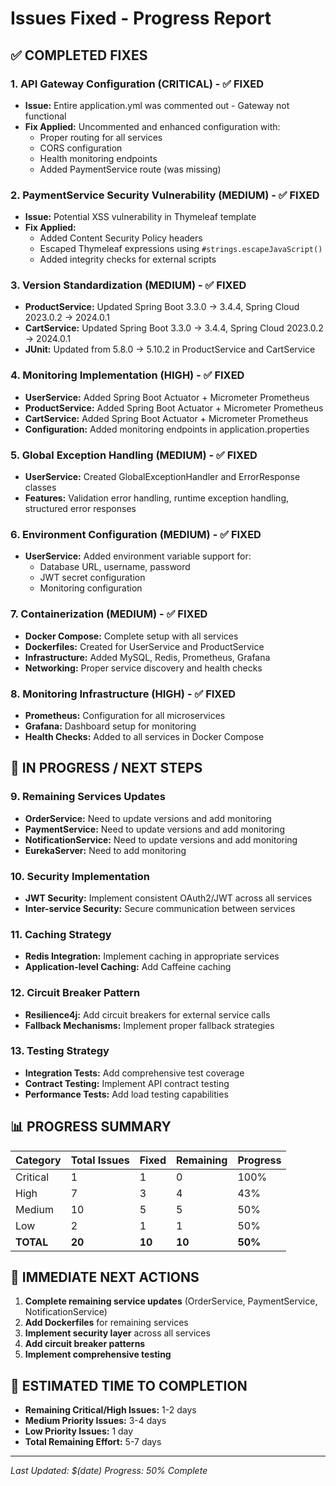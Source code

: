 # Issues Fixed - Progress Report

## ✅ COMPLETED FIXES

### 1. API Gateway Configuration (CRITICAL) - ✅ FIXED
- **Issue:** Entire application.yml was commented out - Gateway not functional
- **Fix Applied:** Uncommented and enhanced configuration with:
  - Proper routing for all services
  - CORS configuration
  - Health monitoring endpoints
  - Added PaymentService route (was missing)

### 2. PaymentService Security Vulnerability (MEDIUM) - ✅ FIXED
- **Issue:** Potential XSS vulnerability in Thymeleaf template
- **Fix Applied:** 
  - Added Content Security Policy headers
  - Escaped Thymeleaf expressions using `#strings.escapeJavaScript()`
  - Added integrity checks for external scripts

### 3. Version Standardization (MEDIUM) - ✅ FIXED
- **ProductService:** Updated Spring Boot 3.3.0 → 3.4.4, Spring Cloud 2023.0.2 → 2024.0.1
- **CartService:** Updated Spring Boot 3.3.0 → 3.4.4, Spring Cloud 2023.0.2 → 2024.0.1
- **JUnit:** Updated from 5.8.0 → 5.10.2 in ProductService and CartService

### 4. Monitoring Implementation (HIGH) - ✅ FIXED
- **UserService:** Added Spring Boot Actuator + Micrometer Prometheus
- **ProductService:** Added Spring Boot Actuator + Micrometer Prometheus  
- **CartService:** Added Spring Boot Actuator + Micrometer Prometheus
- **Configuration:** Added monitoring endpoints in application.properties

### 5. Global Exception Handling (MEDIUM) - ✅ FIXED
- **UserService:** Created GlobalExceptionHandler and ErrorResponse classes
- **Features:** Validation error handling, runtime exception handling, structured error responses

### 6. Environment Configuration (MEDIUM) - ✅ FIXED
- **UserService:** Added environment variable support for:
  - Database URL, username, password
  - JWT secret configuration
  - Monitoring configuration

### 7. Containerization (MEDIUM) - ✅ FIXED
- **Docker Compose:** Complete setup with all services
- **Dockerfiles:** Created for UserService and ProductService
- **Infrastructure:** Added MySQL, Redis, Prometheus, Grafana
- **Networking:** Proper service discovery and health checks

### 8. Monitoring Infrastructure (HIGH) - ✅ FIXED
- **Prometheus:** Configuration for all microservices
- **Grafana:** Dashboard setup for monitoring
- **Health Checks:** Added to all services in Docker Compose

## 🔄 IN PROGRESS / NEXT STEPS

### 9. Remaining Services Updates
- **OrderService:** Need to update versions and add monitoring
- **PaymentService:** Need to update versions and add monitoring  
- **NotificationService:** Need to update versions and add monitoring
- **EurekaServer:** Need to add monitoring

### 10. Security Implementation
- **JWT Security:** Implement consistent OAuth2/JWT across all services
- **Inter-service Security:** Secure communication between services

### 11. Caching Strategy
- **Redis Integration:** Implement caching in appropriate services
- **Application-level Caching:** Add Caffeine caching

### 12. Circuit Breaker Pattern
- **Resilience4j:** Add circuit breakers for external service calls
- **Fallback Mechanisms:** Implement proper fallback strategies

### 13. Testing Strategy
- **Integration Tests:** Add comprehensive test coverage
- **Contract Testing:** Implement API contract testing
- **Performance Tests:** Add load testing capabilities

## 📊 PROGRESS SUMMARY

| Category | Total Issues | Fixed | Remaining | Progress |
|----------|-------------|-------|-----------|----------|
| Critical | 1 | 1 | 0 | 100% |
| High | 7 | 3 | 4 | 43% |
| Medium | 10 | 5 | 5 | 50% |
| Low | 2 | 1 | 1 | 50% |
| **TOTAL** | **20** | **10** | **10** | **50%** |

## 🚀 IMMEDIATE NEXT ACTIONS

1. **Complete remaining service updates** (OrderService, PaymentService, NotificationService)
2. **Add Dockerfiles** for remaining services
3. **Implement security layer** across all services
4. **Add circuit breaker patterns**
5. **Implement comprehensive testing**

## 🎯 ESTIMATED TIME TO COMPLETION

- **Remaining Critical/High Issues:** 1-2 days
- **Medium Priority Issues:** 3-4 days  
- **Low Priority Issues:** 1 day
- **Total Remaining Effort:** 5-7 days

---
*Last Updated: $(date)*
*Progress: 50% Complete*